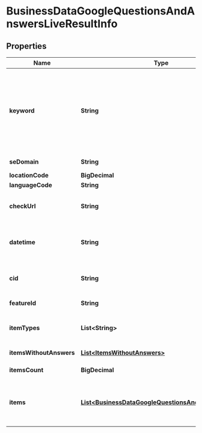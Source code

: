 

# BusinessDataGoogleQuestionsAndAnswersLiveResultInfo


## Properties

| Name | Type | Description | Notes |
|------------ | ------------- | ------------- | -------------|
|**keyword** | **String** | keyword received in a POST array keyword is returned with decoded %## (plus character ‘+’ will be decoded to a space character) this field will contain the cid parameter if you specified it in the keyword field when setting a task; example: cid:2946633002421908862 learn more about the parameter in this help center article |  [optional] |
|**seDomain** | **String** | search engine domain as specified in a POST array |  [optional] |
|**locationCode** | **BigDecimal** | location code in a POST array |  [optional] |
|**languageCode** | **String** | language code in a POST array |  [optional] |
|**checkUrl** | **String** | direct URL to search engine results you can use it to make sure that we provided accurate results |  [optional] |
|**datetime** | **String** | date and time when the result was received in the UTC format: “yyyy-mm-dd hh-mm-ss +00:00” example: 2019-11-15 12:57:46 +00:00 |  [optional] |
|**cid** | **String** | google-defined client id unique id of a local establishment; learn more about the identifier in this help center article |  [optional] |
|**featureId** | **String** | unique identifier of the SERP feature |  [optional] |
|**itemTypes** | **List&lt;String&gt;** | item types types of search engine results encountered in the items array; possible item types: google_business_question_item |  [optional] |
|**itemsWithoutAnswers** | [**List&lt;ItemsWithoutAnswers&gt;**](ItemsWithoutAnswers.md) | array of google business question items without answers |  [optional] |
|**itemsCount** | **BigDecimal** | the number of items in the items array |  [optional] |
|**items** | [**List&lt;BusinessDataGoogleQuestionsAndAnswersItem&gt;**](BusinessDataGoogleQuestionsAndAnswersItem.md) | array of items within google_business_question_item contains answers to the google business questions; possible item types google_business_answer_element |  [optional] |



